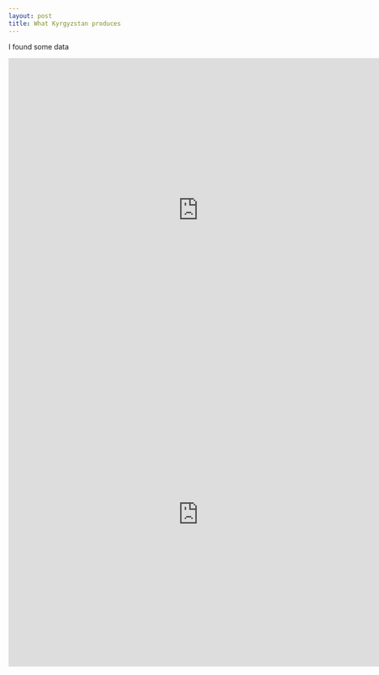 ```yaml
---
layout: post
title: What Kyrgyzstan produces
---
```


I found some data

<iframe src="http://pabloem.github.io/kyrgyz-data/kg_production_map.html?lang=russian" width="750" height="600" frameborder="0" scrolling="no"></iframe>

<iframe src="http://pabloem.github.io/kyrgyz-data/kg_production_chart.html" width="750" height="600" frameborder="0" scrolling="no"></iframe>
